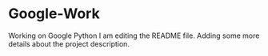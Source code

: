 # Google-Work
Working on Google Python
I am editing the README file. Adding some more details about the project description.
